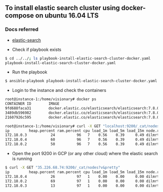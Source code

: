 ## To install elastic search cluster using docker-compose on ubuntu 16.04 LTS

### Docs referred
- [elastic-search](https://www.elastic.co/guide/en/elasticsearch/reference/current/docker.html)


- Check if playbook exists
```bash
$ cd ../../; ls playbook-install-elastic-search-cluster-docker.yaml
playbook-install-elastic-search-cluster-docker.yaml
```

- Run the playbook
```bash
$ ansible-playbook playbook-install-elastic-search-cluster-docker.yaml --tags="vm-required,docker,set-user,create-dir,elastic-search-cluster"
```

- Login to the instance and check the containers

```bash
root@instance-1:/home/visionary# docker ps
CONTAINER ID        IMAGE                                                 COMMAND                  CREATED             STATUS              PORTS                              NAMES
9fd688faca31        docker.elastic.co/elasticsearch/elasticsearch:7.8.0   "/tini -- /usr/local…"   12 minutes ago      Up 12 minutes       9200/tcp, 9300/tcp                 es03
3489db596982        docker.elastic.co/elasticsearch/elasticsearch:7.8.0   "/tini -- /usr/local…"   12 minutes ago      Up 12 minutes       0.0.0.0:9200->9200/tcp, 9300/tcp   es01_dev
21607926c595        docker.elastic.co/elasticsearch/elasticsearch:7.8.0   "/tini -- /usr/local…"   12 minutes ago      Up 12 minutes       9200/tcp, 9300/tcp                 es02_dev

```


```bash
root@instance-1:/home/visionary# curl -X GET "localhost:9200/_cat/nodes?v&pretty"
ip         heap.percent ram.percent cpu load_1m load_5m load_15m node.role master name
172.18.0.3           24          96   7    0.56    0.39     0.49 dilmrt    -      es03
172.18.0.4           60          96   7    0.56    0.39     0.49 dilmrt    -      es02
172.18.0.2           50          96   7    0.56    0.39     0.49 dilmrt    *      es01
```

- Open the port 9200 in GCP (or any other cloud) where the elastic search is running
```bash
$ curl -X GET "35.226.68.74:9200/_cat/nodes?v&pretty"
ip         heap.percent ram.percent cpu load_1m load_5m load_15m node.role master name
172.18.0.4           26          97   1    0.00    0.00     0.00 dilmrt    *      es03
172.18.0.2           69          97   1    0.00    0.00     0.00 dilmrt    -      es02
172.18.0.3           13          97   1    0.00    0.00     0.00 dilmrt    -      es01
```

